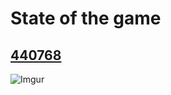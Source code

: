 # State of the game

## [440768](https://github.com/TThanushan/lowrez_defense.git)

![Imgur](https://i.imgur.com/LXOrdO2.gif)
